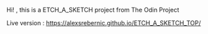 
Hi! , this is a  ETCH_A_SKETCH project from The Odin Project 

Live version : https://alexsrebernic.github.io/ETCH_A_SKETCH_TOP/

